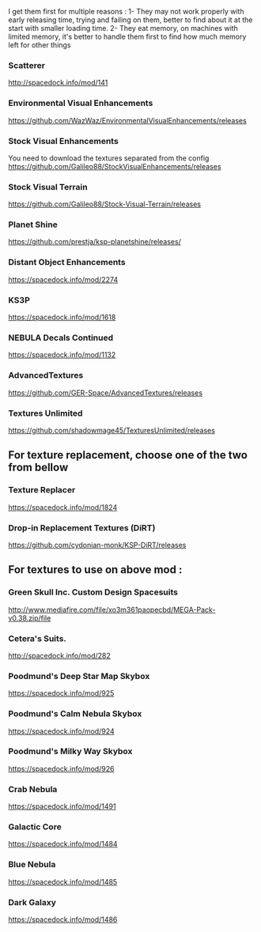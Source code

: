 I get them first for multiple reasons :
1- They may not work properly with early releasing time, trying and failing on them, better to find about it at the start with smaller loading time.
2- They eat memory, on machines with limited memory, it's better to handle them first to find how much memory left for other things

### Scatterer
http://spacedock.info/mod/141

### Environmental Visual Enhancements
https://github.com/WazWaz/EnvironmentalVisualEnhancements/releases

### Stock Visual Enhancements
You need to download the textures separated from the config
https://github.com/Galileo88/StockVisualEnhancements/releases

### Stock Visual Terrain
https://github.com/Galileo88/Stock-Visual-Terrain/releases

### Planet Shine
https://github.com/prestja/ksp-planetshine/releases/

### Distant Object Enhancements
https://spacedock.info/mod/2274

### KS3P
https://spacedock.info/mod/1618

### NEBULA Decals Continued
https://spacedock.info/mod/1132

### AdvancedTextures
https://github.com/GER-Space/AdvancedTextures/releases

### Textures Unlimited
https://github.com/shadowmage45/TexturesUnlimited/releases

## For texture replacement, choose one of the two from bellow

### Texture Replacer
https://spacedock.info/mod/1824

### Drop-in Replacement Textures (DiRT)
https://github.com/cydonian-monk/KSP-DiRT/releases

## For textures to use on above mod :

### Green Skull Inc. Custom Design Spacesuits
http://www.mediafire.com/file/xo3m361paopecbd/MEGA-Pack-v0.38.zip/file

### Cetera's Suits.
http://spacedock.info/mod/282

### Poodmund's Deep Star Map Skybox
https://spacedock.info/mod/925

### Poodmund's Calm Nebula Skybox
https://spacedock.info/mod/924

### Poodmund's Milky Way Skybox
https://spacedock.info/mod/926

### Crab Nebula
https://spacedock.info/mod/1491

### Galactic Core
https://spacedock.info/mod/1484

### Blue Nebula
https://spacedock.info/mod/1485

### Dark Galaxy
https://spacedock.info/mod/1486
